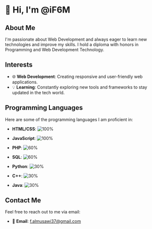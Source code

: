 # 👋 Hi, I'm @iF6M

## About Me
I'm passionate about Web Development and always eager to learn new technologies and improve my skills. I hold a diploma with honors in Programming and Web Development Technology.

## Interests
- 🌐 **Web Development**: Creating responsive and user-friendly web applications.
- 💡 **Learning**: Constantly exploring new tools and frameworks to stay updated in the tech world.

## Programming Languages

Here are some of the programming languages I am proficient in:

- **HTML/CSS**:
  ![100%](https://progress-bar.dev/100/?title=Expert)

- **JavaScript**:
  ![100%](https://progress-bar.dev/100/?title=Expert)

- **PHP**:
  ![60%](https://progress-bar.dev/60/?title=Intermediate)

- **SQL**:
  ![60%](https://progress-bar.dev/60/?title=Intermediate)

- **Python**:
  ![30%](https://progress-bar.dev/30/?title=Basics)

- **C++**:
  ![30%](https://progress-bar.dev/30/?title=Basics)

- **Java**:
  ![30%](https://progress-bar.dev/30/?title=Basics)

## Contact Me
Feel free to reach out to me via email:
- 📧 **Email**: [f.almusawi37@gmail.com](mailto:f.almusawi37@gmail.com)
